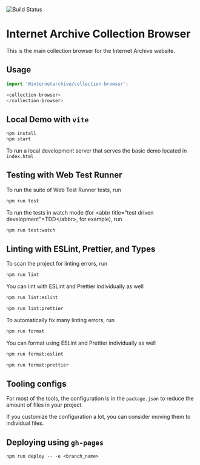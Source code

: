 ![Build Status](https://github.com/internetarchive/iaux-collection-browser/actions/workflows/ci.yml/badge.svg)

# Internet Archive Collection Browser

This is the main collection browser for the Internet Archive website.

## Usage

```ts
import '@internetarchive/collection-browser';

<collection-browser>
</collection-browser>
```

## Local Demo with `vite`
```bash
npm install
npm start
```
To run a local development server that serves the basic demo located in `index.html`

## Testing with Web Test Runner
To run the suite of Web Test Runner tests, run
```bash
npm run test
```

To run the tests in watch mode (for &lt;abbr title=&#34;test driven development&#34;&gt;TDD&lt;/abbr&gt;, for example), run

```bash
npm run test:watch
```

## Linting with ESLint, Prettier, and Types
To scan the project for linting errors, run
```bash
npm run lint
```

You can lint with ESLint and Prettier individually as well
```bash
npm run lint:eslint
```
```bash
npm run lint:prettier
```

To automatically fix many linting errors, run
```bash
npm run format
```

You can format using ESLint and Prettier individually as well
```bash
npm run format:eslint
```
```bash
npm run format:prettier
```

## Tooling configs

For most of the tools, the configuration is in the `package.json` to reduce the amount of files in your project.

If you customize the configuration a lot, you can consider moving them to individual files.

## Deploying using `gh-pages`

```
npm run deploy -- -e <branch_name>
```
